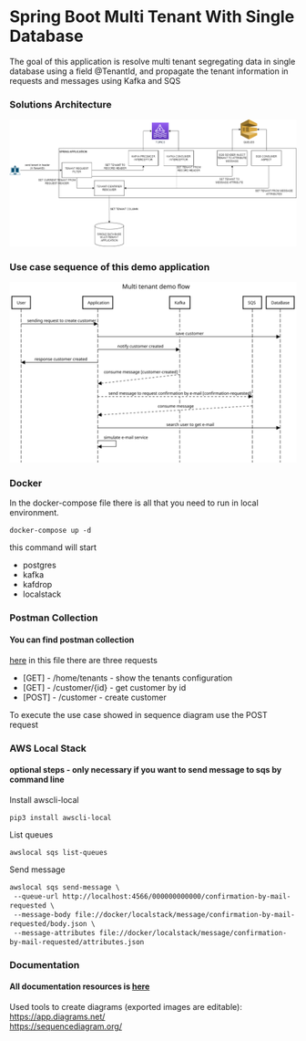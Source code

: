 
# Spring Boot Multi Tenant With Single Database
The goal of this application is resolve multi tenant segregating data in single database using a field @TenantId,
and propagate the tenant information in requests and messages using Kafka and SQS

### Solutions Architecture
<img src="./documentation/solution-architecture.drawio.png">

### Use case sequence of this demo application
<img src="./documentation/create-customer-usecase-sequence.svg">

### Docker
In the docker-compose file there is all that you need to run in local environment.
```
docker-compose up -d
```
this command will start
<ul>
    <li>postgres</li>
    <li>kafka</li>
    <li>kafdrop</li>
    <li>localstack</li>
</ul>

### Postman Collection
#### You can find postman collection
[here](documentation/multi-tenant.postman_collection.json)
in this file there are three requests
<ul>
    <li>[GET] - /home/tenants - show the tenants configuration</li>
    <li>[GET] - /customer/{id} - get customer by id</li>
    <li>[POST] - /customer - create customer</li>
</ul>

To execute the use case showed in sequence diagram use the POST request

### AWS Local Stack
#### optional steps - only necessary if you want to send message to sqs by command line
Install awscli-local
```
pip3 install awscli-local
```

List queues
```
awslocal sqs list-queues
```

Send message
```
awslocal sqs send-message \
 --queue-url http://localhost:4566/000000000000/confirmation-by-mail-requested \
 --message-body file://docker/localstack/message/confirmation-by-mail-requested/body.json \
 --message-attributes file://docker/localstack/message/confirmation-by-mail-requested/attributes.json
```

### Documentation
#### All documentation resources is [here](documentation)

Used tools to create diagrams (exported images are editable):  
https://app.diagrams.net/  
https://sequencediagram.org/